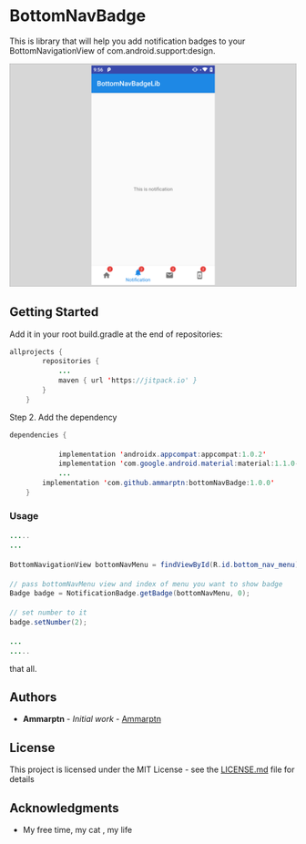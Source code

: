 # BottomNavBadge

This is library that will help you add notification badges to your BottomNavigationView of com.android.support:design.

![bottomNavBadge](https://raw.githubusercontent.com/ammarptn/bottomNavBadge/master/src.png)

## Getting Started
Add it in your root build.gradle at the end of repositories:
```java
allprojects {
		repositories {
			...
			maven { url 'https://jitpack.io' }
		}
	}
```
Step 2. Add the dependency
```java
dependencies {

            implementation 'androidx.appcompat:appcompat:1.0.2'
            implementation 'com.google.android.material:material:1.1.0-alpha06'
            ...
        implementation 'com.github.ammarptn:bottomNavBadge:1.0.0'
	}
```
### Usage
```java
.....
...

BottomNavigationView bottomNavMenu = findViewById(R.id.bottom_nav_menu);

// pass bottomNavMenu view and index of menu you want to show badge
Badge badge = NotificationBadge.getBadge(bottomNavMenu, 0); 

// set number to it
badge.setNumber(2); 

...
.....

```

that all.


## Authors

* **Ammarptn** - *Initial work* - [Ammarptn](https://github.com/ammarptn)


## License

This project is licensed under the MIT License - see the [LICENSE.md](LICENSE.md) file for details

## Acknowledgments

* My free time, my cat , my life


